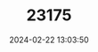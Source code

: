 ---
title: "23175"
category: "Yunnanilus nigromaculatus"
draft: false
date: 2024-02-22 13:03:50
languages:
  Chinese: ["黑斑云南鳅"]
---